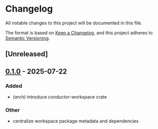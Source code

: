 # Changelog

All notable changes to this project will be documented in this file.

The format is based on [Keep a Changelog](https://keepachangelog.com/en/1.0.0/),
and this project adheres to [Semantic Versioning](https://semver.org/spec/v2.0.0.html).

## [Unreleased]

## [0.1.0](https://github.com/BrendanGraham14/conductor/releases/tag/conductor-workspace-client-v0.1.0) - 2025-07-22

### Added

- *(arch)* introduce conductor-workspace crate

### Other

- centralize workspace package metadata and dependencies
